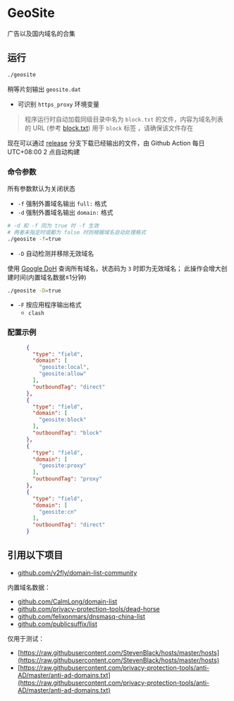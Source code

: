 # GeoSite

广告以及国内域名的合集

## 运行

```bash
./geosite
```

稍等片刻输出 `geosite.dat`

* 可识别 `https_proxy` 环境变量

> 程序运行时自动加载同级目录中名为 `block.txt` 的文件，内容为域名列表的 URL (参考 [block.txt](block.txt)) 用于 `block` 标签
> ，请确保该文件存在

现在可以通过 [release](https://github.com/CalmLong/geosite/tree/release) 分支下载已经输出的文件，由 Github Action 每日 UTC+08:00 2 点自动构建

### 命令参数

所有参数默认为关闭状态

* `-f` 强制外置域名输出 `full:` 格式
* `-d` 强制外置域名输出 `domain:` 格式

```bash
# -d 和 -f 同为 true 时 -f 生效
# 两者未指定时或都为 false 时则根据域名自动处理格式
./geosite -f=true
```

* `-D` 自动检测并移除无效域名

使用 [Google DoH](https://dns.google) 查询所有域名，状态码为 `3` 时即为无效域名；
此操作会增大创建时间(内置域名数据≤1分钟)

```bash
./geosite -D=true
```
* `-F` 按应用程序输出格式
    * `clash`

### 配置示例

```json
      {
        "type": "field",
        "domain": [
          "geosite:local",
          "geosite:allow"
        ],
        "outboundTag": "direct"
      },
      {
        "type": "field",
        "domain": [
          "geosite:block"
        ],
        "outboundTag": "block"
      },
      {
        "type": "field",
        "domain": [
          "geosite:proxy"
        ],
        "outboundTag": "proxy"
      },  
      {
        "type": "field",
        "domain": [
          "geosite:cn"
        ],
        "outboundTag": "direct"
      }
```

## 引用以下项目

* [github.com/v2fly/domain-list-community](https://github.com/v2fly/domain-list-community)

内置域名数据：

* [github.com/CalmLong/domain-list](https://github.com/CalmLong/domain-list)
* [github.com/privacy-protection-tools/dead-horse](https://github.com/privacy-protection-tools/dead-horse)
* [github.com/felixonmars/dnsmasq-china-list](https://github.com/felixonmars/dnsmasq-china-list)
* [github.com/publicsuffix/list](https://github.com/publicsuffix/list)

仅用于测试：

* [https://raw.githubusercontent.com/StevenBlack/hosts/master/hosts](https://raw.githubusercontent.com/StevenBlack/hosts/master/hosts)
* [https://raw.githubusercontent.com/privacy-protection-tools/anti-AD/master/anti-ad-domains.txt](https://raw.githubusercontent.com/privacy-protection-tools/anti-AD/master/anti-ad-domains.txt)




